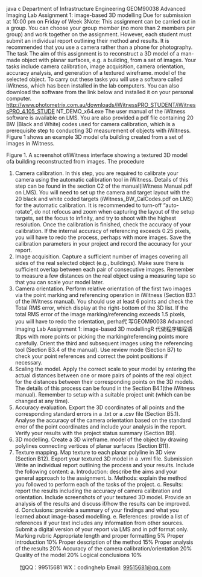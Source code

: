 java c
Department of Infrastructure Engineering 
GEOM90038 Advanced Imaging 
Lab Assignment 1: image-based 3D modelling 
Due for submission at 10:00 pm on Friday of Week 3Note: This assignment can be carried out in a group. You can choose your group member (no more than 2 members per group) and work together on the assignment. However, each student must submit an individual report outlining their method and results. It is recommended that you use a camera rather than a phone for photography. 
The task The aim of   this assignment is to reconstruct a 3D model   of   a   man-made   object   with planar   surfaces,   e.g.   a   building,   from   a   set   of   images.   Your   tasks   include   camera   calibration,   image   acquisition,   camera   orientation,   accuracy   analysis,   and   generation   of a textured wireframe. model   of   the   selected   object.   To   carry   out   these   tasks   you   will   use   a   software   called   iWitness,   which   has   been   installed   in   the   lab   computers.   You   can   also   download   the   software   from   the   link below   and   installed   it   on   your personal   computer.
http://www.photometrix.com.au/downloads/iWitnessPRO_STUDENT/iWitnessPRO_4.105_STUDE NT_DEMO_x64.exe The   user   manual   of   the   iWitness    software   is   available   on   LMS.   You   are   also   provided    a   pdf   file   containing 20 BW (Black and White) codes used for camera calibration, which is a prerequisite step to   conducting 3D   measurement of   objects   with iWitness.   Figure   1 shows an example 3D   model ofa   building   created from a set   of   images   in   iWitness.

Figure   1. A   screenshot   ofiWitness   interface   showing   a   textured   3D   model   ofa   building   reconstructed from images.
The procedure 
1. Camera calibration.   In   this    step,   you   are   required   to   calibrate   your   camera   using   the   automatic   calibration tool in iWitness. Details of   this step can be found in the section C2 of   the manual(iWitness   Manual.pdf on   LMS).   You   will   need   to   set   up   the   camera   and   target   layout   with   the   20   black   and   white   coded   targets   (iWitness_BW_CalCodes.pdf   on   LMS)   for   the   automatic   calibration.   It   is   recommended   to   turn-off “auto-rotate”,   do   not   refocus   and   zoom   when   capturing   the   layout   of the   setup   targets, set   the focus   to infinity, and   try   to shoot   with   the   highest   resolution. Once   the calibration   is   finished,   check   the   accuracy   of your   calibration.   If the   internal   accuracy   of referencing   exceeds 0.25   pixels,   you   will   have   to   redo   the   process,   perhaps   with   more   images.   Save   the   calibration   parameters in your project and record the accuracy for your report. 
2. Image acquisition. Capture a sufficient number of   images covering all sides   of   the real   selected object   (e.g.,   buildings).   Make   sure   there   is   sufficient   overlap   between   each   pair   of   consecutive   images.   Remember to measure a few distances on the real object using a measuring tape so that you can scale   your model later.
3. Camera orientation.   Perform   relative   orientation   of the   first   two   images   via   the   point   marking   and   referencing   operation   in   iWitness   (Section B3.1   of   the   iWitness manual). You   should use   at   least   6   points   and   check the   Total   RMS   error,   which   display   at the   right-bottom   of   the   3D   list.   If   the   total   RMS error of   the image marking/referencing exceeds   1.5   pixels,   you   will have to redo the orientation,   perha代 写GEOM90038 Advanced Imaging Lab Assignment 1: image-based 3D modellingR
代做程序编程语言ps   with   more   points   or   picking   the   marking/referencing   points   more   carefully.   Orient   the   third and   subsequent   images   using   the   referencing   tool   (Section   B3.4   of the   manual).   Use   review   mode   (Section   B7) to   check   your   point   references   and   correct   the   point   positions   if   necessary.
4. Scaling the model. Apply the correct scale to your model by entering the actual distances between one   or   more   pairs   of   points   of   the   real   object   for   the   distances   between   their   corresponding   points   on   the 3D   models.   The   details   of   this   process   can   be   found   in   the   Section   B4.1(the   iWitness   manual).   Remember to setup with a suitable project unit (which can be   changed   at   any time).
5. Accuracy evaluation. Export the 3D coordinates of   all points and the   corresponding   standard   errors   in   a   .txt   or   a   .csv   file   (Section   B5.1).   Analyse   the   accuracy   of the   camera   orientation   based   on   the   standard   error   of the   point   coordinates   and   include   your   analysis   in   the   report.   Verify   your   results   with the project status summary (Section   B9).
6. 3D modelling. Create a 3D wireframe. model of   the object by drawing polylines connecting vertices of   planar   surfaces   (Section   B11).
7. Texture mapping. Map texture to each planar polyline in 3D view (Section B12). Export your textured   3D model in   a   .vrml   file.
Submission 
Write an individual report outlining the process and your results. Include   the   following   content:
a.          Introduction: describe the aims and   your   general   approach   to   the   assignment.
b.          Methods: explain   the   method   you   followed   to   perform   each   of   the   tasks   of   the   project.
c.          Results:   report   the   results    including   the   accuracy   of   camera   calibration   and   orientation.   Include   screenshots   of your   textured   3D   model.   Provide   an   analysis   of the   results   and   discuss   if/how   the   results can be improved.
d.          Conclusions:    provide a summary of your findings and what you learned about image-based modelling.
e.          References: provide a list of   references   if   your text   includes   any   information   from   other   sources.   Submit   a   digital   version   of   your   report   via   LMS   and   in   pdf   format   only.
Marking rubric 
Appropriate length and proper formatting                                                                   5%
Proper introduction                                                                                                                                  10%
Proper description of   the method                                                                                                                                  15%
Proper analysis of   the results                                                                                                                                                    20%
Accuracy   of   the   camera   calibration/orientation                                                      20%
Quality of   the model                                                                                                                                                                                           20%
Logical conclusions                                                                                                                                                                                                 10%

         
加QQ：99515681  WX：codinghelp  Email: 99515681@qq.com
